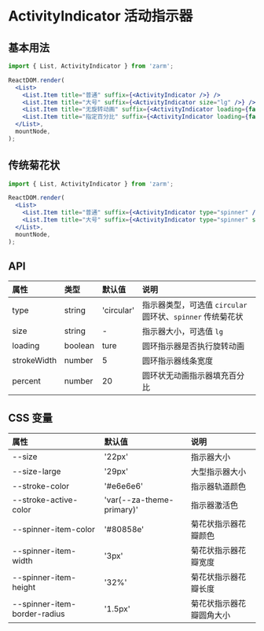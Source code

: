 # ActivityIndicator 活动指示器

## 基本用法

```jsx
import { List, ActivityIndicator } from 'zarm';

ReactDOM.render(
  <List>
    <List.Item title="普通" suffix={<ActivityIndicator />} />
    <List.Item title="大号" suffix={<ActivityIndicator size="lg" />} />
    <List.Item title="无旋转动画" suffix={<ActivityIndicator loading={false} />} />
    <List.Item title="指定百分比" suffix={<ActivityIndicator loading={false} percent={75} />} />
  </List>,
  mountNode,
);
```

## 传统菊花状

```jsx
import { List, ActivityIndicator } from 'zarm';

ReactDOM.render(
  <List>
    <List.Item title="普通" suffix={<ActivityIndicator type="spinner" />} />
    <List.Item title="大号" suffix={<ActivityIndicator type="spinner" size="lg" />} />
  </List>,
  mountNode,
);
```

## API

| 属性        | 类型    | 默认值     | 说明                                                       |
| :---------- | :------ | :--------- | :--------------------------------------------------------- |
| type        | string  | 'circular' | 指示器类型，可选值 `circular` 圆环状、`spinner` 传统菊花状 |
| size        | string  | -          | 指示器大小，可选值 `lg`                                    |
| loading     | boolean | ture       | 圆环指示器是否执行旋转动画                                 |
| strokeWidth | number  | 5          | 圆环指示器线条宽度                                         |
| percent     | number  | 20         | 圆环状无动画指示器填充百分比                               |

## CSS 变量

| 属性                         | 默认值                    | 说明                     |
| :--------------------------- | :------------------------ | :----------------------- |
| --size                       | '22px'                    | 指示器大小               |
| --size-large                 | '29px'                    | 大型指示器大小           |
| --stroke-color               | '#e6e6e6'                 | 指示器轨道颜色           |
| --stroke-active-color        | 'var(--za-theme-primary)' | 指示器激活色             |
| --spinner-item-color         | '#80858e'                 | 菊花状指示器花瓣颜色     |
| --spinner-item-width         | '3px'                     | 菊花状指示器花瓣宽度     |
| --spinner-item-height        | '32%'                     | 菊花状指示器花瓣长度     |
| --spinner-item-border-radius | '1.5px'                   | 菊花状指示器花瓣圆角大小 |
